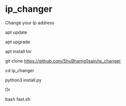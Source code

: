 # ip_changer
Change your Ip address

apt update

apt upgrade

apt install tor

git clone https://github.com/ShuBhamg0sain/ip_changer

cd ip_changer

python3 install.py

Or

bash fast.sh
